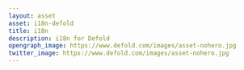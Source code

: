 ```yaml
---
layout: asset
asset: i18n-defold
title: i18n
description: i18n for Defold
opengraph_image: https://www.defold.com/images/asset-nohero.jpg
twitter_image: https://www.defold.com/images/asset-nohero.jpg
---
```

